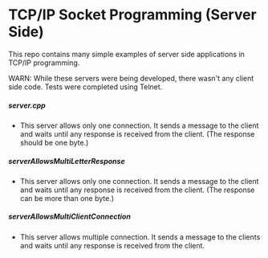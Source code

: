 # TCP/IP Socket Programming (Server Side)

This repo contains many simple examples of server side applications in TCP/IP programming. 

WARN: While these servers were being developed, there wasn't any client side code. Tests were completed using Telnet.

##### server.cpp
- This server allows only one connection. It sends a message to the client and waits until any response is received from the client. (The response should be one byte.)
##### serverAllowsMultiLetterResponse
- This server allows only one connection. It sends a message to the client and waits until any response is received from the client. (The response can be more than one byte.)
##### serverAllowsMultiClientConnection
- This server allows multiple connection. It sends a message to the clients and waits until any response is received from the client.